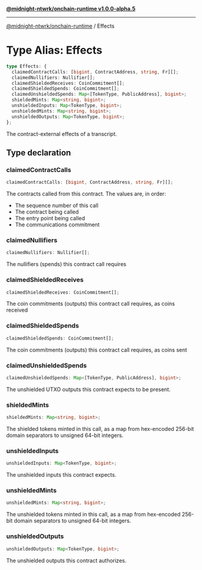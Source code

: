 [**@midnight-ntwrk/onchain-runtime v1.0.0-alpha.5**](../README.md)

***

[@midnight-ntwrk/onchain-runtime](../globals.md) / Effects

# Type Alias: Effects

```ts
type Effects: {
  claimedContractCalls: [bigint, ContractAddress, string, Fr][];
  claimedNullifiers: Nullifier[];
  claimedShieldedReceives: CoinCommitment[];
  claimedShieldedSpends: CoinCommitment[];
  claimedUnshieldedSpends: Map<[TokenType, PublicAddress], bigint>;
  shieldedMints: Map<string, bigint>;
  unshieldedInputs: Map<TokenType, bigint>;
  unshieldedMints: Map<string, bigint>;
  unshieldedOutputs: Map<TokenType, bigint>;
};
```

The contract-external effects of a transcript.

## Type declaration

### claimedContractCalls

```ts
claimedContractCalls: [bigint, ContractAddress, string, Fr][];
```

The contracts called from this contract. The values are, in order:

- The sequence number of this call
- The contract being called
- The entry point being called
- The communications commitment

### claimedNullifiers

```ts
claimedNullifiers: Nullifier[];
```

The nullifiers (spends) this contract call requires

### claimedShieldedReceives

```ts
claimedShieldedReceives: CoinCommitment[];
```

The coin commitments (outputs) this contract call requires, as coins
received

### claimedShieldedSpends

```ts
claimedShieldedSpends: CoinCommitment[];
```

The coin commitments (outputs) this contract call requires, as coins
sent

### claimedUnshieldedSpends

```ts
claimedUnshieldedSpends: Map<[TokenType, PublicAddress], bigint>;
```

The unshielded UTXO outputs this contract expects to be present.

### shieldedMints

```ts
shieldedMints: Map<string, bigint>;
```

The shielded tokens minted in this call, as a map from hex-encoded 256-bit domain
separators to unsigned 64-bit integers.

### unshieldedInputs

```ts
unshieldedInputs: Map<TokenType, bigint>;
```

The unshielded inputs this contract expects.

### unshieldedMints

```ts
unshieldedMints: Map<string, bigint>;
```

The unshielded tokens minted in this call, as a map from hex-encoded 256-bit domain
separators to unsigned 64-bit integers.

### unshieldedOutputs

```ts
unshieldedOutputs: Map<TokenType, bigint>;
```

The unshielded outputs this contract authorizes.
